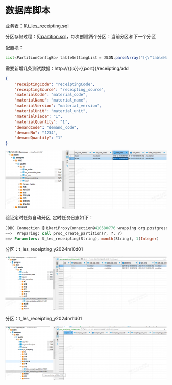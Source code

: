 # 数据库脚本

业务表：见[t_les_receipting.sql](docs/t_les_receipting.sql)

分区存储过程：见[partition.sql](docs/partition.sql)，每次创建两个分区：当前分区和下一个分区

配置项：
```java
List<PartitionConfigBo> tableSettingList = JSON.parseArray("[{\"tableName\":\"t_les_receipting\",\"periodUnit\":\"month\",\"period\":1}]\n", PartitionConfigBo.class);
```

需要新增几条测试数据：http://{{ip}}:{{port}}/receipting/add
```json
{
    "receiptingCode": "receiptingCode",
    "receiptingSource": "receipting_source",
    "materialCode": "material_code",
    "materialName": "material_name",
    "materialVersion": "material_version",
    "materialUnit": "material_unit",
    "materialPiece": "1",
    "materialQuantity": "1",
    "demandCode": "demand_code",
    "demandNo": "1234",
    "demandQuantity": "1"
}
```
![Snipaste_2024-10-12_10-52-53.png](docs/pics/Snipaste_2024-10-12_10-52-53.png)

验证定时任务自动分区, 定时任务日志如下：
```sql
JDBC Connection [HikariProxyConnection@410580776 wrapping org.postgresql.jdbc.PgConnection@14168e1] will not be managed by Spring
==>  Preparing: call proc_create_partition(?, ?, ?)
==> Parameters: t_les_receipting(String), month(String), 1(Integer)
```

分区：t_les_receipting_y2024m10d01

![Snipaste_2024-10-12_10-53-16.png](docs/pics/Snipaste_2024-10-12_10-53-16.png)

分区：t_les_receipting_y2024m11d01

![Snipaste_2024-10-12_10-53-34.png](docs/pics/Snipaste_2024-10-12_10-53-34.png)
